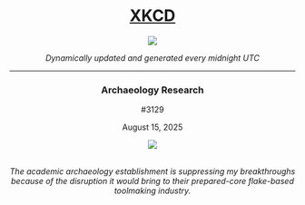 
<h1 align="center"><a href="https://xkcd.com">XKCD</a></h1>
<div align="center">
    <img src="https://img.shields.io/github/last-commit/ShashashankThakur/XKCD?label=last%20updated" />
</div>

<p align="center"><i>Dynamically updated and generated every midnight UTC</i></p>
<hr>
<div align="center">
    <h3><strong>Archaeology Research</strong></h3>
    <p>#3129</p>
    <p>August 15, 2025</p>
    <img src="https://imgs.xkcd.com/comics/archaeology_research.png">
    <br></br>
    <p><i>The academic archaeology establishment is suppressing my breakthroughs because of the disruption it would bring to their prepared-core flake-based toolmaking industry.</i></p>
</div>
